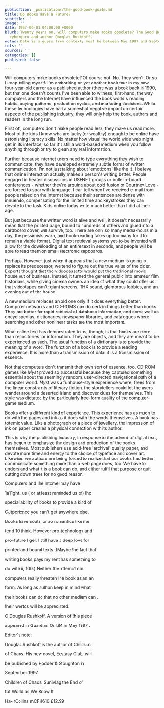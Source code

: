 ```yaml
---
publication: _publications/the-good-book-guide.md
title: Do Books Have a Future?
subtitle: ''
image: ''
date: 1997-06-01 04:00:00 +0000
blurb: Twenty years on, will computers make books obsolete? The Good Book Guide asked
  cyberguru and author Douglas Rushkoff.
notes: Date is a guess from context; must be between May 1997 and September 1997
refs: ''
sources: ''
categories: []
published: false

---
```

Will computers make books obsolete? Of course not. No. They won't. Or so I keep telling myself. I'm embarking on yet another book tour in my now four-year-old career as a published author (there was a book back in 1990, but that one doesn't count). l've been able to witness, first-hand, the way computers and the Internet have influenced the book world's reading habits, buying patterns, production cycles, and marketing decisions. While these technologies have had a somewhat negative impact on certain aspects of the publishing industry, they will only help the book, authors and readers in the long run.

First off, computers don't make people read less; they make us read more. Most of the kids I know who are lucky (or wealthy) enough to be online have astonishing literacy skills. No matter how visual the world wide web might get in its interface, so far it's still a word-based medium when you follow anything through or try to glean any real information.

Further. because Internet users need to type everything they wish to communicate, they have developed extremely subtle forms of written communication. I'm not just talking about 'emoticons' like the :). I believe that online interaction actually makes a person's writing better. People engaged in heated discussions in USENET groups or bulletin-board conferences - whether they're arguing about cold fusion or Courtney Love - are forced to spar with language. I can tell when I've received e-mail from people raised on the Internet because their sentences are dense with innuendo, compensating for the limited time and keystrokes they can devote to the task. Kids online today write much better than I did at their age.

But just because the written word is alive and well, it doesn't necessarily mean that the printed page, bound to hundreds of others and glued into a cardboard cover, will survive, too. There are only so many media-hours in a day, the pessimists warn, and book-reading takes up too many for it to remain a viable format. Digital text retrieval systems yet-to-be invented will allow for the downloading of an entire text in seconds, and people will be able to read them on small electronic clipboards.

Perhaps. However. just when it appears that a new medium is going lo replace its predecessor, we tend to figure out the true value of the older. Experts thought that the videocassette would put the traditional movie house out of business. Instead, it turned the general public into amateur film historians, while giving cinema owners an idea of what they could offer us that videotapes can't: giant screens, THX sound, glamorous lobbies, and an evening out of the house.

A new medium replaces an old one only if it does everything better. Computer networks and CD-ROMS can do certain things better than books. They are better for rapid retrieval of database information, and serve well as encyclopedias, dictionaries, newspaper libraries, and catalogues where searching and other nonlinear tasks are the most important.

What online text has demonstrated to us, though, is that books are more than repositories for information. They are objects, and they are meant to be experienced as such. The usual function of a dictionary is to provide the meaning of a word. The function of a book is to provide a reading experience. It is more than a transmission of data: it is a transmission of essence.

Not that computers don't transmit their own sort of essence, too. CD-ROM games like _Myst_ proved so successful because they captured something essential about the seemingly random, user-directed navigational path of a computer world. _Myst_ was a funhouse-style experience where, freed from the linear constraints of literary fiction, the storytellers could let the users wander around a deserted island and discover clues for themselves. This style was dictated by the particularly free-form quality of the computer-game medium.

Books offer a different kind of experience. This experience has as much to do with the pages and ink as it does with the words themselves. A book has totemic value. Like a photograph or a piece of jewellery, the impression of ink on paper creates a physical connection with its author.

This is why the publishing industry, in response to the advent of digital text, has begun to emphasize the design and production of the books themselves. Most publishers use acid-free 'archival' quality paper, and devote more time and energy to the choice of typeface and cover art. Likewise. we authors are being forced to realize that our books had better communicate something more than a web page does, too. We have to understand what it is a book can do, and either fulfil that purpose or quit cutting down trees for no good reason.

Computers and !he lntcmel may have

1a11ght_ us ( or at least reminded us of) lhc

special ability of books to provide a kind of

CJtpcricncc you can't get anywhere else.

Books have souls, or so romantics like me

tend 10 think. However pro-technology and

pro-future I gel. I still have a deep love for

printed and bound texts. (Maybe !he fact that

writing books pays my rent has something to

do with ii, 100.) Neither the ln1emc1 nor

computers really threaten !he book as an an

form. As long as aulhon keep in mind what

their books can do that no other medium can .

!heir wortcs will be appreciated.

C Douglas Rushkoff. A version of !his piece

appeared in Guardian Onl.iM in May 1997 .

Editor's note:

Douglas Rushkoff is the author of Childr\~n

of Chaos. His new novel, Ecstasy Club, will

be published by Hodder & Stoughton in

September 1997.

Children of Chaos: Sunivlag the End of

tbt World as We Know It

Ha\~rCollins mCFH610 £12.99
